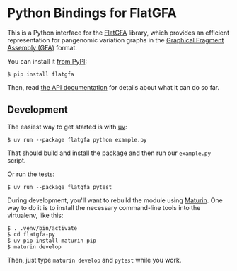 Python Bindings for FlatGFA
===========================

This is a Python interface for the [FlatGFA][] library, which provides an efficient representation for pangenomic variation graphs in the [Graphical Fragment Assembly (GFA)][gfa] format.

You can install it [from PyPI][flatgfa-pypi]:

    $ pip install flatgfa

Then, read [the API documentation][flatgfa-py-docs] for details about what it can do so far.

Development
-----------

The easiest way to get started is with [uv][]:

    $ uv run --package flatgfa python example.py

That should build and install the package and then run our `example.py` script.

Or run the tests:

    $ uv run --package flatgfa pytest

During development, you'll want to rebuild the module using [Maturin][].
One way to do it is to install the necessary command-line tools into the virtualenv, like this:

    $ . .venv/bin/activate
    $ cd flatgfa-py
    $ uv pip install maturin pip
    $ maturin develop

Then, just type `maturin develop` and `pytest` while you work.

[maturin]: https://www.maturin.rs
[flatgfa-py-docs]: https://cucapra.github.io/pollen/flatgfa/
[flatgfa]: https://github.com/cucapra/pollen/tree/main/flatgfa
[gfa]: https://github.com/GFA-spec/GFA-spec/blob/master/GFA1.md
[flatgfa-pypi]: https://pypi.org/project/flatgfa/
[example]: https://github.com/cucapra/pollen/blob/main/flatgfa-py/example.py
[uv]: https://docs.astral.sh/uv/
